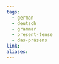 ```yaml
---
tags:
  - german
  - deutsch
  - grammar
  - present-tense
  - das-präsens
link: 
aliases:
---
```







